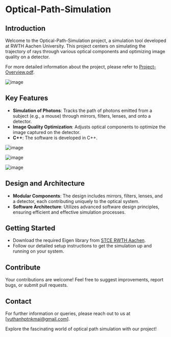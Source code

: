 # Optical-Path-Simulation

## Introduction
Welcome to the Optical-Path-Simulation project, a simulation tool developed at RWTH Aachen University. This project centers on simulating the trajectory of rays through various optical components and optimizing image quality on a detector.

For more detailed information about the project, please refer to [Project-Overview.pdf](Project-Overview.pdf).

![image](https://github.com/user-attachments/assets/6f61b58d-7cbe-4349-abb0-5f70561d8505)

## Key Features
- **Simulation of Photons**: Tracks the path of photons emitted from a subject (e.g., a mouse) through mirrors, filters, lenses, and onto a detector.
- **Image Quality Optimization**: Adjusts optical components to optimize the image captured on the detector.
- **C++**: The software is developed in C++.

![image](https://github.com/user-attachments/assets/63d9e99d-b047-4362-a777-a44c39f51a4c)

![image](https://github.com/user-attachments/assets/c7b24f11-4c4c-486e-bbd6-80724fa3882f)

![image](https://github.com/user-attachments/assets/0668a8ac-4415-42ae-b355-e44d487944e4)

## Design and Architecture
- **Modular Components**: The design includes mirrors, filters, lenses, and a detector, each contributing uniquely to the optical system.
- **Software Architecture**: Utilizes advanced software design principles, ensuring efficient and effective simulation processes.

## Getting Started
- Download the required Eigen library from [STCE RWTH Aachen](https://www.stce.rwth-aachen.de/teaching/cppnum-library).
- Follow our detailed setup instructions to get the simulation up and running on your system.

## Contribute
Your contributions are welcome! Feel free to suggest improvements, report bugs, or submit pull requests.

## Contact
For further information or queries, please reach out to us at [vuthanhptnkmai@gmail.com].

Explore the fascinating world of optical path simulation with our project!
